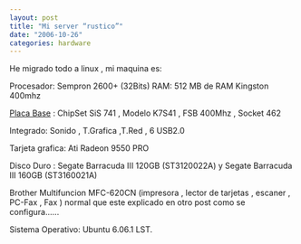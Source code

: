 ```yaml
---
layout: post
title: "Mi server “rustico”"
date: "2006-10-26"
categories: hardware
---
```


He migrado todo a linux , mi maquina es:

Procesador: Sempron 2600+ (32Bits) RAM: 512 MB de RAM Kingston 400mhz

[Placa Base](https://www.asrock.com/product/K7S41.htm) : ChipSet SiS 741 , Modelo K7S41 , FSB 400Mhz , Socket 462

Integrado: Sonido , T.Grafica ,T.Red , 6 USB2.0

Tarjeta grafica: Ati Radeon 9550 PRO

Disco Duro : Segate Barracuda III 120GB (ST3120022A) y Segate Barracuda III 160GB (ST3160021A)

Brother Multifuncion MFC-620CN (impresora , lector de tarjetas , escaner , PC-Fax , Fax ) normal que este explicado en otro post como se configura......

Sistema Operativo: Ubuntu 6.06.1 LST.
